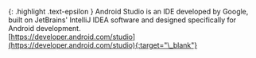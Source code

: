 <!-- _includes/docs/env/android-studio/ -->

{: .highlight .text-epsilon }
Android Studio is an IDE developed by Google, built on JetBrains' IntelliJ IDEA software and designed specifically for Android development.<br>
[https://developer.android.com/studio](https://developer.android.com/studio){:target="\_blank"}

